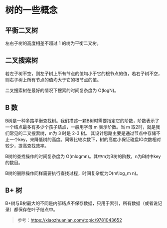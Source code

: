 # 树的一些概念

## 平衡二叉树

左右子树的高度相差不超过 1 的树为平衡二叉树。

## 二叉搜索树

若左子树不空，则左子树上所有节点的值均小于它的根节点的值，若右子树不空，则右子树上所有节点的值均大于它的根节点的值。

二叉搜索树在最好的情况下搜索的时间复杂度为 O(logN)。

## B 数

B树是一种多路平衡查找树。我们描述一颗B树时需要指定它的阶数，阶数表示了一个结点最多有多少个孩子结点，一般用字母 m 表示阶数。当 m 取2时，就是我们常见的二叉搜索树，m为 3 时是 2-3 树。
其设计思路主要是通过节点中存储不止一个key，来降低树的高度。同等比较次数下，树的高度小保证磁盘IO次数相对较少，提高查找效率。

B树的查找操作的时间复杂度为 O(mlogmn)。其中m为B树的阶数，n为B树中key的数目。

B树的删除操作同样需要执行查找过程，时间复杂度为O(m\log_m n)。

## B+ 树

B+树与B树最大的不同是内部结点不保存数据，只用于索引，所有数据（或者说记录）都保存在叶子结点中。

> 参考：https://xiaozhuanlan.com/topic/9781043652